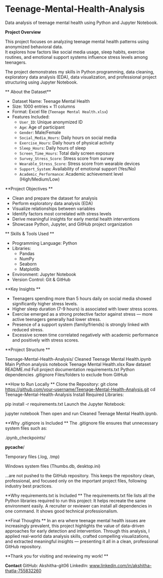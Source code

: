 # Teenage-Mental-Health-Analysis
Data analysis of teenage mental health using Python and Jupyter Notebook.


**Project Overview**

This project focuses on analyzing teenage mental health patterns using anonymized behavioral data.  
It explores how factors like social media usage, sleep habits, exercise routines, and emotional support systems influence stress levels among teenagers.

The project demonstrates my skills in Python programming, data cleaning, exploratory data analysis (EDA), data visualization, and professional project structuring using Jupyter Notebook.


** About the Dataset**

- Dataset Name: Teenage Mental Health
- Size: 1000 entries × 11 columns
- Format: Excel file (`Teenage Mental Health.xlsx`)
- Features Included:
  - `User_ID`: Unique anonymized ID
  - `Age`: Age of participant
  - `Gender`: Male/Female
  - `Social_Media_Hours`: Daily hours on social media
  - `Exercise_Hours`: Daily hours of physical activity
  - `Sleep_Hours`: Daily hours of sleep
  - `Screen_Time_Hours`: Total daily screen exposure
  - `Survey_Stress_Score`: Stress score from survey
  - `Wearable_Stress_Score`: Stress score from wearable devices
  - `Support_System`: Availability of emotional support (Yes/No)
  - `Academic_Performance`: Academic achievement level (High/Medium/Low)


 **Project Objectives **

- Clean and prepare the dataset for analysis
- Perform exploratory data analysis (EDA)
- Visualize relationships between variables
- Identify factors most correlated with stress levels
- Derive meaningful insights for early mental health interventions
- Showcase Python, Jupyter, and GitHub project organization


** Skills & Tools Used **

- Programming Language: Python
- Libraries:
  - Pandas
  - NumPy
  - Seaborn
  - Matplotlib
- Environment: Jupyter Notebook
- Version Control: Git & GitHub

**Key Insights **
- Teenagers spending more than 5 hours daily on social media showed significantly higher stress levels.
- Higher sleep duration (7-9 hours) is associated with lower stress scores.
- Exercise emerged as a strong protective factor against stress — more active teenagers generally had lower stress.
- Presence of a support system (family/friends) is strongly linked with reduced stress.
- Excessive screen time correlated negatively with academic performance and positively with stress scores.


 **Project Structure **

Teenage-Mental-Health-Analysis/
Cleaned Teenage Mental Health.ipynb     Main Python analysis notebook
Teenage Mental Health.xlsx              Raw dataset
README.md                               Full project documentation
requirements.txt                        Python dependencies
.gitignore                              Files/folders to exclude from GitHub

**How to Run Locally **
Clone the Repository:
git clone https://github.com/your-username/Teenage-Mental-Health-Analysis.git
cd Teenage-Mental-Health-Analysis
Install Required Libraries:

pip install -r requirements.txt
Launch the Jupyter Notebook:

jupyter notebook
Then open and run Cleaned Teenage Mental Health.ipynb.

**Why .gitignore is Included **
The .gitignore file ensures that unnecessary system files such as:

.ipynb_checkpoints/

__pycache__/

Temporary files (.log, .tmp)

Windows system files (Thumbs.db, desktop.ini)

...are not pushed to the GitHub repository.
This keeps the repository clean, professional, and focused only on the important project files, following industry best practices.

**Why requirements.txt is Included **
The requirements.txt file lists all the Python libraries required to run this project:
It helps recreate the same environment easily.
A recruiter or reviewer can install all dependencies in one command.
It shows good technical professionalism.

**Final Thoughts **
In an era where teenage mental health issues are increasingly prevalent,
this project highlights the value of data-driven approaches for early detection and intervention.
Through this analysis, I applied real-world data analysis skills, crafted compelling visualizations, and extracted meaningful insights — presenting it all in a clean, professional GitHub repository.

**Thank you for visiting and reviewing my work! **

**Contact**
GitHub: Akshitha-git06
LinkedIn: www.linkedin.com/in/akshitha-thatla-755832260


